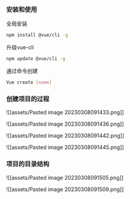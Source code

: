 ### 安装和使用

全局安装

```bash
npm install @vue/cli -g
```

升级vue-cli

```bash
npm update @vue/cli -g
```

通过命令创建

```bash
Vue create [name]
```


### 创建项目的过程

![[assets/Pasted image 20230308091433.png]]

![[assets/Pasted image 20230308091436.png]]

![[assets/Pasted image 20230308091442.png]]

![[assets/Pasted image 20230308091445.png]]

### 项目的目录结构

![[assets/Pasted image 20230308091505.png]]

![[assets/Pasted image 20230308091509.png]]